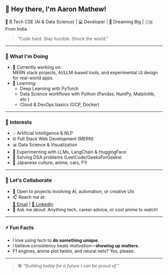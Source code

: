 ## 👋 Hey there, I'm Aaron Mathew!

🚀 B.Tech CSE (AI & Data Science) | 💻 Developer | 🎯 Dreaming Big | 🇮🇳 From India  
> “Code hard. Stay humble. Shock the world.”

---

### 🔧 What I'm Doing
- 🔭 Currently working on:  
  MERN stack projects, AI/LLM-based tools, and experimental UI design for real-world apps.
- 🌱 Learning:  
  - Deep Learning with PyTorch  
  - Data Science workflows with Python (Pandas, NumPy, Matplotlib, etc.)  
  - Cloud & DevOps basics (GCP, Docker)

---

### 🧠 Interests
- 💡 Artificial Intelligence & NLP  
- 🌐 Full Stack Web Development (MERN)  
- 📊 Data Science & Visualization  
- 🧪 Experimenting with LLMs, LangChain & HuggingFace  
- 🧩 Solving DSA problems (LeetCode/GeeksForGeeks)  
- 🎌 Japanese culture, anime, cars, F1!

---

### 🤝 Let’s Collaborate
- 👯 Open to projects involving AI, automation, or creative UIs  
- 📫 Reach me at:  
  [📧 Email](mailto:aaronmathew453@gmail.com) | [🔗 LinkedIn](https://www.linkedin.com/in/aaron-mathew-amath)  
- 💬 Ask me about: Anything tech, career advice, or cool anime to watch!

---

### ⚡ Fun Facts
- I love using tech to **do something unique**.  
- I believe consistency beats motivation—**showing up matters.**  
- F1 engines, anime plot twists, and neural nets? Yes, please.

---

> 🛠️ *“Building today for a future I can be proud of.”*
